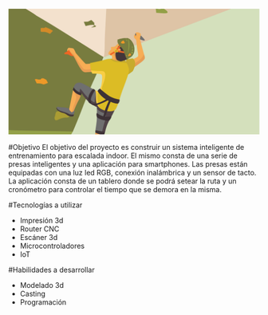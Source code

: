 
![intro](/images/intro.png)

#Objetivo
El objetivo del proyecto es construir un sistema inteligente de entrenamiento para escalada indoor. El mismo consta de una serie de presas inteligentes y una aplicación para smartphones.
Las presas están equipadas con una luz led RGB, conexión inalámbrica y un sensor de tacto.
La aplicación consta de un tablero donde se podrá setear la ruta y un cronómetro para controlar el tiempo que se demora en la misma.

#Tecnologías a utilizar
* Impresión 3d
* Router CNC
* Escáner 3d
* Microcontroladores
* IoT

#Habilidades a desarrollar
* Modelado 3d
* Casting
* Programación
